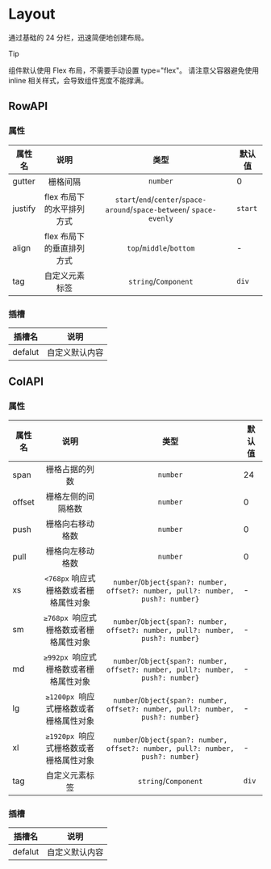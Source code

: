# Layout

通过基础的 24 分栏，迅速简便地创建布局。

> [!TIP]
> 组件默认使用 Flex 布局，不需要手动设置 type="flex"。
> 请注意父容器避免使用 inline 相关样式，会导致组件宽度不能撑满。

<!--@include: ./basic/index.md-->

<!--@include: ./gutter/index.md-->

<!--@include: ./mixin/index.md-->

<!--@include: ./offset/index.md-->

<!--@include: ./justify-align/index.md-->

<!--@include: ./pull-push/index.md-->

<!--@include: ./bootstrap/index.md-->

<style scoped>
.text-content {
	display: flex;
	flex-direction: column;
  border: 1px solid #e4e7ed;
	padding: 30px;
	border-radius: 5px;
}

.text-content > div {
	margin-bottom: 15px;
}

.text-content > div:last-child {
	margin: 0;
}
.ued-row {
	margin-bottom: 20px;
}
.ued-row:last-child {
	margin-bottom: 0;
}
.ued-col {
	border-radius: 4px;
}

.grid-content {
	border-radius: 4px;
	min-height: 36px;
	background-color: var(--ued-color-primary-light-7);

}

.grid-content-light {
  border-radius: 4px;
  min-height: 36px;
  background-color: var(--ued-color-primary-light-5);
}
</style>

## RowAPI

### 属性

| 属性名  |           说明            |                                 类型                                  | 默认值  |
| ------- | :-----------------------: | :-------------------------------------------------------------------: | ------- |
| gutter  |         栅格间隔          |                               `number`                                | 0       |
| justify | flex 布局下的水平排列方式 | `start`/`end`/`center`/`space-around`/`space-between`/ `space-evenly` | `start` |
| align   | flex 布局下的垂直排列方式 |                        `top`/`middle`/`bottom`                        | -       |
| tag     |      自定义元素标签       |                         `string`/`Component`                          | `div`   |

### 插槽

| 插槽名  |      说明      |
| ------- | :------------: |
| defalut | 自定义默认内容 |

## ColAPI

### 属性

| 属性名 |                  说明                  |                                      类型                                       | 默认值 |
| ------ | :------------------------------------: | :-----------------------------------------------------------------------------: | ------ |
| span   |             栅格占据的列数             |                                    `number`                                     | 24     |
| offset |           栅格左侧的间隔格数           |                                    `number`                                     | 0      |
| push   |            栅格向右移动格数            |                                    `number`                                     | 0      |
| pull   |            栅格向左移动格数            |                                    `number`                                     | 0      |
| xs     | `<768px` 响应式栅格数或者栅格属性对象  | `number`/`Object{span?: number, offset?: number, pull?: number, push?: number}` | -      |
| sm     | `≥768px `响应式栅格数或者栅格属性对象  | `number`/`Object{span?: number, offset?: number, pull?: number, push?: number}` | -      |
| md     | `≥992px `响应式栅格数或者栅格属性对象  | `number`/`Object{span?: number, offset?: number, pull?: number, push?: number}` | -      |
| lg     | `≥1200px `响应式栅格数或者栅格属性对象 | `number`/`Object{span?: number, offset?: number, pull?: number, push?: number}` | -      |
| xl     | `≥1920px `响应式栅格数或者栅格属性对象 | `number`/`Object{span?: number, offset?: number, pull?: number, push?: number}` | -      |
| tag    |             自定义元素标签             |                              `string`/`Component`                               | `div`  |

### 插槽

| 插槽名  |      说明      |
| ------- | :------------: |
| defalut | 自定义默认内容 |
